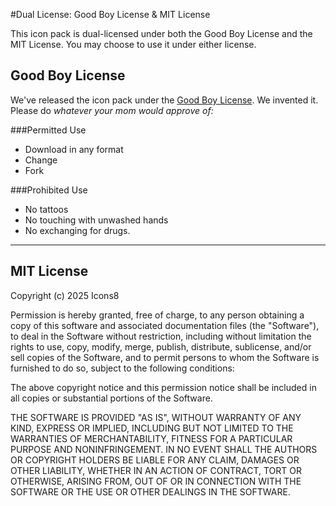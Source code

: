 #Dual License: Good Boy License & MIT License

This icon pack is dual-licensed under both the Good Boy License and the MIT License. You may choose to use it under either license.

## Good Boy License
We've released the icon pack under the [Good Boy License](http://icons8.com/good-boy-license/). We invented it. Please do _whatever your mom would approve of:_

###Permitted Use

* Download in any format
* Change
* Fork

###Prohibited Use

* No tattoos
* No touching with unwashed hands
* No exchanging for drugs.

---

## MIT License

Copyright (c) 2025 Icons8

Permission is hereby granted, free of charge, to any person obtaining a copy
of this software and associated documentation files (the "Software"), to deal
in the Software without restriction, including without limitation the rights
to use, copy, modify, merge, publish, distribute, sublicense, and/or sell
copies of the Software, and to permit persons to whom the Software is
furnished to do so, subject to the following conditions:

The above copyright notice and this permission notice shall be included in all
copies or substantial portions of the Software.

THE SOFTWARE IS PROVIDED "AS IS", WITHOUT WARRANTY OF ANY KIND, EXPRESS OR
IMPLIED, INCLUDING BUT NOT LIMITED TO THE WARRANTIES OF MERCHANTABILITY,
FITNESS FOR A PARTICULAR PURPOSE AND NONINFRINGEMENT. IN NO EVENT SHALL THE
AUTHORS OR COPYRIGHT HOLDERS BE LIABLE FOR ANY CLAIM, DAMAGES OR OTHER
LIABILITY, WHETHER IN AN ACTION OF CONTRACT, TORT OR OTHERWISE, ARISING FROM,
OUT OF OR IN CONNECTION WITH THE SOFTWARE OR THE USE OR OTHER DEALINGS IN THE
SOFTWARE.
